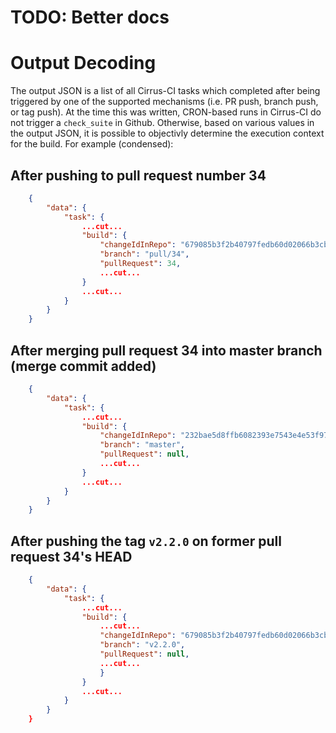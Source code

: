 # TODO: Better docs

# Output Decoding

The output JSON is a list of all Cirrus-CI tasks which completed after being triggered by
one of the supported mechanisms (i.e. PR push, branch push, or tag push).  At the time
this was written, CRON-based runs in Cirrus-CI do not trigger a `check_suite` in Github.
Otherwise, based on various values in the output JSON, it is possible to objectivly
determine the execution context for the build.  For example (condensed):

## After pushing to pull request number 34

```json
    {
        "data": {
            "task": {
                ...cut...
                "build": {
                    "changeIdInRepo": "679085b3f2b40797fedb60d02066b3cbc592ae4e",
                    "branch": "pull/34",
                    "pullRequest": 34,
                    ...cut...
                }
                ...cut...
            }
        }
    }
```

## After merging pull request 34 into master branch (merge commit added)

```json
    {
        "data": {
            "task": {
                ...cut...
                "build": {
                    "changeIdInRepo": "232bae5d8ffb6082393e7543e4e53f978152f98a",
                    "branch": "master",
                    "pullRequest": null,
                    ...cut...
                }
                ...cut...
            }
        }
    }
```

## After pushing the tag `v2.2.0` on former pull request 34's HEAD

```json
    {
        "data": {
            "task": {
                ...cut...
                "build": {
                    ...cut...
                    "changeIdInRepo": "679085b3f2b40797fedb60d02066b3cbc592ae4e",
                    "branch": "v2.2.0",
                    "pullRequest": null,
                    ...cut...
                    }
                }
                ...cut...
            }
        }
    }
```
